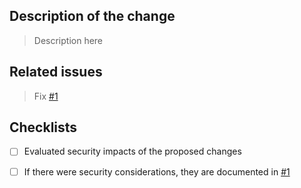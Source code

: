 ## Description of the change

> Description here

## Related issues

> Fix [#1]()

## Checklists

- [ ] Evaluated security impacts of the proposed changes
- [ ] If there were security considerations, they are documented in [#1]()

